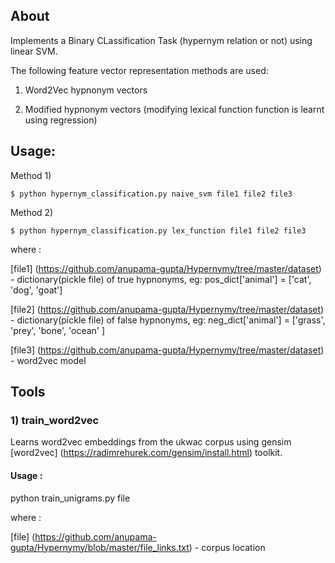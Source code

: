 ## About

Implements a Binary CLassification Task (hypernym relation or not) using linear SVM. 

The following feature vector representation methods are used:

1)  Word2Vec hypnonym vectors 

2)  Modified hypnonym vectors (modifying lexical function function is learnt using regression)

## Usage: 

Method 1)  

    $ python hypernym_classification.py naive_svm file1 file2 file3  

Method 2)
          
    $ python hypernym_classification.py lex_function file1 file2 file3

where :

[file1] (https://github.com/anupama-gupta/Hypernymy/tree/master/dataset) - dictionary(pickle file) of true hypnonyms,  eg: pos_dict['animal'] = ['cat', 'dog', 'goat']

[file2] (https://github.com/anupama-gupta/Hypernymy/tree/master/dataset) - dictionary(pickle file) of false hypnonyms, eg: neg_dict['animal'] = ['grass', 'prey', 'bone', 'ocean' ]

[file3] (https://github.com/anupama-gupta/Hypernymy/tree/master/dataset) - word2vec model 

## Tools

### 1) train_word2vec

Learns word2vec embeddings from the ukwac corpus using gensim [word2vec] (https://radimrehurek.com/gensim/install.html) toolkit.

#### Usage :

python train_unigrams.py  file

where :

[file] (https://github.com/anupama-gupta/Hypernymy/blob/master/file_links.txt) - corpus location




